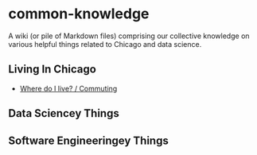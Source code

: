 # common-knowledge
A wiki (or pile of Markdown files) comprising our collective knowledge on various helpful things related to Chicago and data science.

## Living In Chicago
- [Where do I live? / Commuting](where-do-i-live.md)

## Data Sciencey Things

## Software Engineeringey Things
